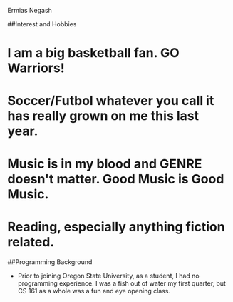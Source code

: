 Ermias Negash

##Interest and Hobbies 

  # I am a big basketball fan. GO Warriors!
  # Soccer/Futbol whatever you call it has really grown on me this last year.
  # Music is in my blood and GENRE doesn't matter. Good Music is Good Music.
  # Reading, especially anything fiction related.


##Programming Background
  - Prior to joining Oregon State University, as a student, I had no programming experience.
    I was a fish out of water my first quarter, but CS 161 as a whole was a fun and eye opening class. 
  